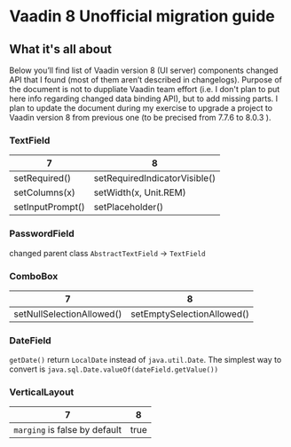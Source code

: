 # Vaadin 8 Unofficial migration guide

## What it's all about
Below you’ll find list of Vaadin version 8 (UI server) components changed API that I found (most of them aren’t described in changelogs). Purpose of the document is not to duppliate Vaadin team effort (i.e. I don't plan to put here info regarding changed data binding API), but to add missing parts.
I plan to update the document during my exercise to upgrade a project to Vaadin version 8 from previous one (to be precised from 7.7.6 to 8.0.3 ).

### TextField
7 | 8
------------ | -------------
setRequired() | setRequiredIndicatorVisible()
setColumns(x) | setWidth(x, Unit.REM)
setInputPrompt() | setPlaceholder()

### PasswordField
changed parent class ```AbstractTextField``` -> ```TextField```

### ComboBox
7 | 8
------------ | -------------
setNullSelectionAllowed() | setEmptySelectionAllowed()

### DateField
```getDate()``` return ```LocalDate``` instead of ```java.util.Date```. The simplest way to convert is ```java.sql.Date.valueOf(dateField.getValue())```

### VerticalLayout
7 | 8
------------ | -------------
```marging``` is false by default | true
